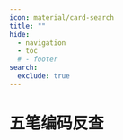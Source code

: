 ```yaml
---
icon: material/card-search
title: ""
hide:
  - navigation
  - toc
  # - footer
search:
  exclude: true
---
```


<link rel="stylesheet" type="text/css" href="../static/css/styles2.css" />

# 五笔编码反查
